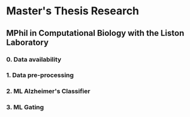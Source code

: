 # Master's Thesis Research
## MPhil in Computational Biology with the Liston Laboratory 

### 0. Data availability

### 1. Data pre-processing

### 2. ML Alzheimer's Classifier

### 3. ML Gating 
